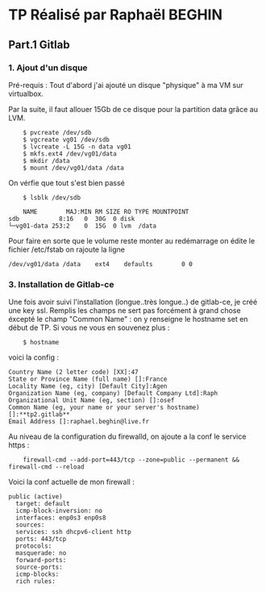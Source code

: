 # TP Réalisé par Raphaël BEGHIN

## Part.1 Gitlab
### 1. Ajout d'un disque

Pré-requis : Tout d'abord j'ai ajouté un disque "physique" à ma VM sur virtualbox.

Par la suite, il faut allouer 15Gb de ce disque pour la partition data grâce au LVM.

```
    $ pvcreate /dev/sdb
    $ vgcreate vg01 /dev/sdb
    $ lvcreate -L 15G -n data vg01
    $ mkfs.ext4 /dev/vg01/data
    $ mkdir /data
    $ mount /dev/vg01/data /data
```

On vérfie que tout s'est bien passé 

```
    $ lsblk /dev/sdb 
    
    NAME        MAJ:MIN RM SIZE RO TYPE MOUNTPOINT
sdb           8:16   0  30G  0 disk
└─vg01-data 253:2    0  15G  0 lvm  /data
```

Pour faire en sorte que le volume reste monter au redémarrage on édite le fichier /etc/fstab on rajoute la ligne 

```
/dev/vg01/data /data    ext4    defaults        0 0
```

### 3. Installation de Gitlab-ce

Une fois avoir suivi l'installation (longue..très longue..) de gitlab-ce, je créé une key ssl. Remplis les champs ne sert pas forcément à grand chose éxcepté le champ "Common Name" : on y renseigne le hostname set en début de TP. Si vous ne vous en souvenez plus :

```
    $ hostname
```

voici la config : 

```
Country Name (2 letter code) [XX]:47
State or Province Name (full name) []:France
Locality Name (eg, city) [Default City]:Agen
Organization Name (eg, company) [Default Company Ltd]:Raph
Organizational Unit Name (eg, section) []:osef
Common Name (eg, your name or your server's hostname) []:**tp2.gitlab**
Email Address []:raphael.beghin@live.fr
```

Au niveau de la configuration du firewalld, on ajoute a la conf le service https : 

```
    firewall-cmd --add-port=443/tcp --zone=public --permanent && firewall-cmd --reload
```

Voici la conf actuelle de mon firewall : 

```
public (active)
  target: default
  icmp-block-inversion: no
  interfaces: enp0s3 enp0s8
  sources:
  services: ssh dhcpv6-client http
  ports: 443/tcp
  protocols:
  masquerade: no
  forward-ports:
  source-ports:
  icmp-blocks:
  rich rules:
```
